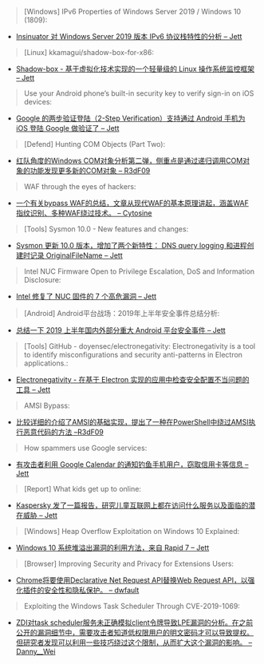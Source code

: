 > [Windows] IPv6 Properties of Windows Server 2019 / Windows 10 (1809): 


* [Insinuator 对 Windows Server 2019 版本 IPv6 协议栈特性的分析 – Jett](https://insinuator.net/2019/06/ipv6-properties-of-windows-server-2019-windows-10-1809/)



> [Linux] kkamagui/shadow-box-for-x86: 


* [Shadow-box - 基于虚拟化技术实现的一个轻量级的 Linux 操作系统监控框架 – Jett](https://github.com/kkamagui/shadow-box-for-x86)



> Use your Android phone’s built-in security key to verify sign-in on iOS devices: 


* [Google 的两步验证登陆（2-Step Verification）支持通过 Android 手机为 iOS 登陆 Google 做验证了 – Jett](http://feedproxy.google.com/~r/GoogleOnlineSecurityBlog/~3/YO6CCabx-G8/use-your-android-phones-built-in.html)



> [Defend] Hunting COM Objects (Part Two): 


* [红队角度的Windows COM对象分析第二弹，侧重点是通过递归调用COM对象的功能发现更多新的COM对象 – R3dF09](http://www.fireeye.com/blog/threat-research/2019/06/hunting-com-objects-part-two.html)



> WAF through the eyes of hackers: 


* [一个有关bypass WAF的总结，文章从现代WAF的基本原理讲起，涵盖WAF指纹识别、多种WAF绕过技术。 – Cytosine](https://habr.com/en/company/dsec/blog/454592/)



> [Tools] Sysmon 10.0 - New features and changes: 


* [Sysmon 更新 10.0 版本，增加了两个新特性： DNS query logging 和进程创建时记录 OriginalFileName – Jett](https://medium.com/@olafhartong/sysmon-10-0-new-features-and-changes-e82106f2e00)



> Intel NUC Firmware Open to Privilege Escalation, DoS and Information Disclosure: 


* [Intel 修复了 NUC 固件的 7 个高危漏洞 – Jett](https://threatpost.com/intel-patches-nuc-firmware/145620/)



> [Android] Android平台战场：2019年上半年安全事件总结分析: 


* [总结一下 2019 上半年国内外部分重大 Android 平台安全事件 – Jett](https://www.freebuf.com/articles/terminal/205274.html)



> [Tools] GitHub - doyensec/electronegativity: Electronegativity is a tool to identify misconfigurations and security anti-patterns in Electron applications.: 


* [Electronegativity - 在基于 Electron 实现的应用中检查安全配置不当问题的工具 – Jett](https://github.com/doyensec/electronegativity)



> AMSI Bypass: 


* [比较详细的介绍了AMSI的基础实现，提出了一种在PowerShell中绕过AMSI执行恶意代码的方法 –R3dF09](https://www.contextis.com/en/blog/amsi-bypass)



> How spammers use Google services: 


* [有攻击者利用 Google Calendar 的通知钓鱼手机用户，窃取信用卡等信息 – Jett](https://www.kaspersky.com/blog/spam-through-google-services/27228/?utm_source=twitter&utm_medium=social&utm_campaign=uk_kdaily_db0077_organic&utm_content=sm-post&utm_term=uk_twitter_organic_db0077_sm-post_social_kdaily)



> [Report] What kids get up to online: 


* [Kaspersky 发了一篇报告，研究儿童互联网上都在访问什么服务以及面临的潜在威胁 – Jett](https://securelist.com/kids-report-2018-2019/91080/)



> [Windows] Heap Overflow Exploitation on Windows 10 Explained: 


* [Windows 10 系统堆溢出漏洞的利用方法，来自 Rapid 7 – Jett](https://blog.rapid7.com/2019/06/12/heap-overflow-exploitation-on-windows-10-explained/)



> [Browser] Improving Security and Privacy for Extensions Users: 


* [Chrome将要使用Declarative Net Request API替换Web Request API，以强化插件的安全性和隐私保护。 – dwfault](http://feedproxy.google.com/~r/GoogleOnlineSecurityBlog/~3/89ERWrh0LKs/improving-security-and-privacy-for.html)



> Exploiting the Windows Task Scheduler Through CVE-2019-1069: 


* [ZDI对task scheduler服务未正确模拟client令牌导致LPE漏洞的分析。在之前公开的漏洞细节中，需要攻击者知道低权限用户的明文密码才可以导致提权。但研究者发现可以利用一些技巧绕过这个限制，从而扩大这个漏洞的影响。 – Danny__Wei](https://www.thezdi.com/blog/2019/6/11/exploiting-the-windows-task-scheduler-through-cve-2019-1069)